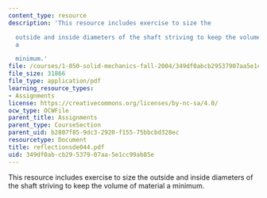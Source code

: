```yaml
---
content_type: resource
description: 'This resource includes exercise to size the

  outside and inside diameters of the shaft striving to keep the volume of material
  a

  minimum.'
file: /courses/1-050-solid-mechanics-fall-2004/349df0abcb29537907aa5e1cc99ab85e_reflectionsde044.pdf
file_size: 31866
file_type: application/pdf
learning_resource_types:
- Assignments
license: https://creativecommons.org/licenses/by-nc-sa/4.0/
ocw_type: OCWFile
parent_title: Assignments
parent_type: CourseSection
parent_uid: b2807f85-9dc3-2920-f155-75bbcbd328ec
resourcetype: Document
title: reflectionsde044.pdf
uid: 349df0ab-cb29-5379-07aa-5e1cc99ab85e
---
```

This resource includes exercise to size the
outside and inside diameters of the shaft striving to keep the volume of material a
minimum.